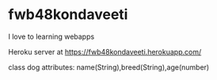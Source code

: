 # fwb48kondaveeti
 I love to learning webapps
 
 Heroku server at https://fwb48kondaveeti.herokuapp.com/

 class dog attributes: name(String),breed(String),age(number)
